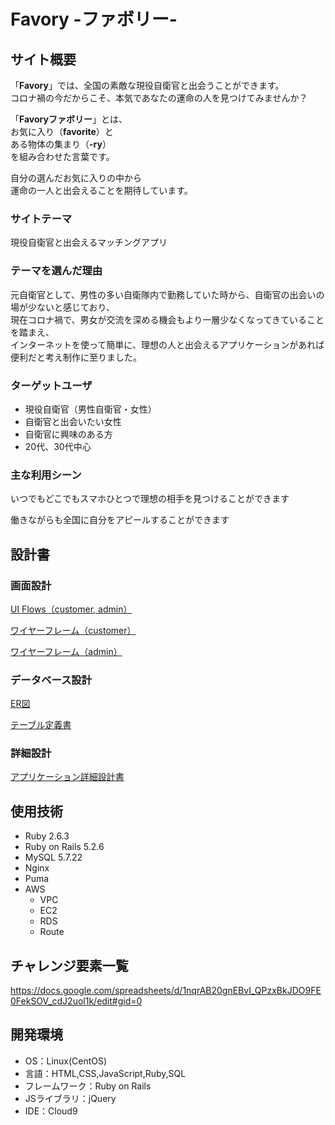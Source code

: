 # Favory -ファボリー-

## サイト概要
「**Favory**」では、全国の素敵な現役自衛官と出会うことができます。  
コロナ禍の今だからこそ、本気であなたの運命の人を見つけてみませんか？

「**Favoryファボリー**」とは、  
お気に入り（**favorite**）と  
ある物体の集まり（**-ry**）  
を組み合わせた言葉です。  

自分の選んだお気に入りの中から  
運命の一人と出会えることを期待しています。

### サイトテーマ
現役自衛官と出会えるマッチングアプリ

### テーマを選んだ理由
元自衛官として、男性の多い自衛隊内で勤務していた時から、自衛官の出会いの場が少ないと感じており、  
現在コロナ禍で、男女が交流を深める機会もより一層少なくなってきていることを踏まえ、  
インターネットを使って簡単に、理想の人と出会えるアプリケーションがあれば便利だと考え制作に至りました。

### ターゲットユーザ
- 現役自衛官（男性自衛官・女性）  
- 自衛官と出会いたい女性  
- 自衛官に興味のある方
- 20代、30代中心

### 主な利用シーン
いつでもどこでもスマホひとつで理想の相手を見つけることができます  

働きながらも全国に自分をアピールすることができます

## 設計書

### 画面設計
[UI Flows（customer, admin）](https://app.diagrams.net/#G1VG9xKFV7isXEdvUhBfHfREj8aRbUbPHl)

[ワイヤーフレーム（customer）](https://app.diagrams.net/#G104fLrsdadv6faXYYhFdGKHDZ7pKivmPl)

[ワイヤーフレーム（admin）](https://app.diagrams.net/#G1ZsgXeA43DF-nyVcAF73gBsIGzpBsuyEq)

### データベース設計
[ER図](https://app.diagrams.net/#G17lrPNh_ySsC62XzYZTGhL7RXcrM7htlh)

[テーブル定義書](https://docs.google.com/spreadsheets/d/1GrihIfWc5oyqZkKEze6m6W_cvzH2DAX1/edit#gid=1739957604)

### 詳細設計
[アプリケーション詳細設計書](https://docs.google.com/spreadsheets/d/1P9pCN-uQozIHk6WfIcSBDYDVEJx3eQmFeilxlpnXswQ/edit#gid=0)

## 使用技術
- Ruby 2.6.3
- Ruby on Rails 5.2.6
- MySQL 5.7.22
- Nginx
- Puma
- AWS
  - VPC
  - EC2
  - RDS
  - Route

## チャレンジ要素一覧
<https://docs.google.com/spreadsheets/d/1nqrAB20gnEBvI_QPzxBkJDO9FE0FekSOV_cdJ2uol1k/edit#gid=0>

## 開発環境
- OS：Linux(CentOS)
- 言語：HTML,CSS,JavaScript,Ruby,SQL
- フレームワーク：Ruby on Rails
- JSライブラリ：jQuery
- IDE：Cloud9
